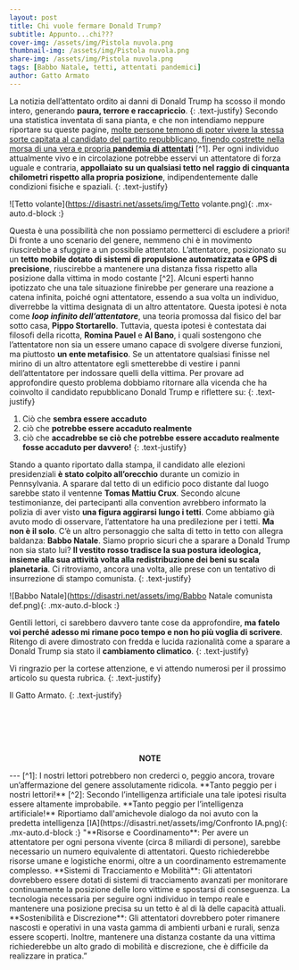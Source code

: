 ```yaml
---
layout: post
title: Chi vuole fermare Donald Trump?
subtitle: Appunto...chi???
cover-img: /assets/img/Pistola nuvola.png
thumbnail-img: /assets/img/Pistola nuvola.png 
share-img: /assets/img/Pistola nuvola.png
tags: [Babbo Natale, tetti, attentati pandemici]
author: Gatto Armato
---
```

La notizia dell’attentato ordito ai danni di Donald Trump ha scosso il mondo intero, generando **paura, terrore e raccapriccio**. 
{: .text-justify} 
Secondo una statistica inventata di sana pianta, e che non intendiamo neppure riportare su queste pagine, [molte persone temono di poter vivere la stessa sorte capitata al candidato del partito repubblicano, finendo costrette nella morsa di una vera e propria **pandemia di attentati**](https://www.dailymail.co.uk/news/article-13654961/Panic-alarms-given-new-MPs-safety-fears.html) [^1]. Per ogni individuo attualmente vivo e in circolazione potrebbe esservi un attentatore di forza uguale e contraria, **appollaiato su un qualsiasi tetto nel raggio di cinquanta chilometri rispetto alla propria posizione**, indipendentemente dalle condizioni fisiche e spaziali.
{: .text-justify} 

![Tetto volante](https://disastri.net/assets/img/Tetto volante.png){: .mx-auto.d-block :}

Questa è una possibilità che non possiamo permetterci di escludere a priori! Di fronte a uno scenario del genere, nemmeno chi è in movimento riuscirebbe a sfuggire a un possibile attentato. L’attentatore, posizionato su un **tetto mobile dotato di sistemi di propulsione automatizzata e GPS di precisione**, riuscirebbe a mantenere una distanza fissa rispetto alla posizione dalla vittima in modo costante [^2]. Alcuni esperti hanno ipotizzato che una tale situazione finirebbe per generare una reazione a catena infinita, poiché ogni attentatore, essendo a sua volta un individuo, diverrebbe la vittima designata di un altro attentatore. Questa ipotesi è nota come ***loop infinito dell’attentatore***, una teoria promossa dal fisico del bar sotto casa, **Pippo Stortarello**. Tuttavia, questa ipotesi è contestata dai filosofi della ricotta, **Romina Pauel** e **Al Bano**, i quali sostengono che l’attentatore non sia un essere umano capace di svolgere diverse funzioni, ma piuttosto **un ente metafisico**. Se un attentatore qualsiasi finisse nel mirino di un altro attentatore egli smetterebbe di vestire i panni dell’attentatore per indossare quelli della vittima. Per provare ad approfondire questo problema dobbiamo ritornare alla vicenda che ha coinvolto il candidato repubblicano Donald Trump e riflettere su: 
{: .text-justify} 


1. Ciò che **sembra essere accaduto**
2. ciò che **potrebbe essere accaduto realmente**
3. ciò che **accadrebbe se ciò che potrebbe essere accaduto realmente fosse accaduto per davvero!**
{: .text-justify} 


Stando a quanto riportato dalla stampa, il candidato alle elezioni presidenziali **è stato colpito all’orecchio** durante un comizio in Pennsylvania. A sparare dal tetto di un edificio poco distante dal luogo sarebbe stato il ventenne **Tomas Mattiu Crux**. Secondo alcune testimonianze, dei partecipanti alla convention avrebbero informato la polizia di aver visto **una figura aggirarsi lungo i tetti**. Come abbiamo già avuto modo di osservare, l’attentatore ha una predilezione per i tetti. **Ma non è il solo**. C’è un altro personaggio che salta di tetto in tetto con allegra baldanza: **Babbo Natale**. Siamo proprio sicuri che a sparare a Donald Trump non sia stato lui? **Il vestito rosso tradisce la sua postura ideologica, insieme alla sua attività volta alla redistribuzione dei beni su scala planetaria**. Ci ritroviamo, ancora una volta, alle prese con un tentativo di insurrezione di stampo comunista. 
{: .text-justify} 

![Babbo Natale](https://disastri.net/assets/img/Babbo Natale comunista def.png){: .mx-auto.d-block :}

Gentili lettori, ci sarebbero davvero tante cose da approfondire, **ma fatelo voi perché adesso mi rimane poco tempo e non ho più voglia di scrivere**. Ritengo di avere dimostrato con fredda e lucida razionalità come a sparare a Donald Trump sia stato il **cambiamento climatico**. 
{: .text-justify} 


Vi ringrazio per la cortese attenzione, e vi attendo numerosi per il prossimo articolo su questa rubrica.
{: .text-justify} 


Il Gatto Armato.
{: .text-justify} 

&nbsp;<br>
&nbsp;<br>
&nbsp;<br>
&nbsp;<br>

<p style="text-align: center;"><b>NOTE</b></p>
---
[^1]: I nostri lettori potrebbero non crederci o, peggio ancora, trovare un’affermazione del genere assolutamente ridicola. **Tanto peggio per i nostri lettori!** 
[^2]: Secondo l’intelligenza artificiale una tale ipotesi risulta essere altamente improbabile. **Tanto peggio per l’intelligenza artificiale!** Riportiamo dall'amichevole dialogo da noi avuto con la predetta intelligenza [IA](https://disastri.net/assets/img/Confronto IA.png){: .mx-auto.d-block :}
"**Risorse e Coordinamento**: Per avere un attentatore per ogni persona vivente (circa 8 miliardi di persone), sarebbe necessario un numero equivalente di attentatori. Questo richiederebbe risorse umane e logistiche enormi, oltre a un coordinamento estremamente complesso. **Sistemi di Tracciamento e Mobilità**: Gli attentatori dovrebbero essere dotati di sistemi di tracciamento avanzati per monitorare continuamente la posizione delle loro vittime e spostarsi di conseguenza. La tecnologia necessaria per seguire ogni individuo in tempo reale e mantenere una posizione precisa su un tetto è al di là delle capacità attuali. **Sostenibilità e Discrezione**: Gli attentatori dovrebbero poter rimanere nascosti e operativi in una vasta gamma di ambienti urbani e rurali, senza essere scoperti. Inoltre, mantenere una distanza costante da una vittima richiederebbe un alto grado di mobilità e discrezione, che è difficile da realizzare in pratica.” 
